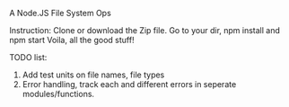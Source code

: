 A Node.JS File System Ops

Instruction:
Clone or download the Zip file.
Go to your dir, npm install and npm start
Voila, all the good stuff!

TODO list:
1. Add test units on file names, file types
2. Error handling, track each and different errors in seperate modules/functions.
